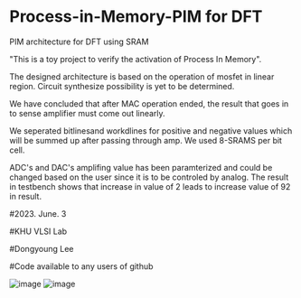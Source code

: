 # Process-in-Memory-PIM for DFT
PIM architecture for DFT using SRAM

"This is a toy project to verify the activation of Process In Memory".

The designed architecture is based on the operation of mosfet in linear region.
Circuit synthesize possibility is yet to be determined.

We have concluded that after MAC operation ended, the result that goes in to sense amplifier
must come out linearly.

We seperated bitlinesand workdlines for positive and negative values which will be summed up after passing through amp.
We used 8-SRAMS per bit cell.

ADC's and DAC's amplifing value has been paramterized and could be changed based on the user since it is to be controled by analog.
The result in testbench shows that increase in value of 2 leads to increase value of 92 in result.

#2023. June. 3

#KHU VLSI Lab

#Dongyoung Lee

#Code available to any users of github

![image](https://github.com/dylee0907/Process-in-Memory-PIM-/assets/79738681/5a37133e-c40b-4996-97cb-a91e6cc5c97a)
![image](https://github.com/dylee0907/Process-in-Memory-PIM-/assets/79738681/f84f7d38-f9a0-4a9e-a017-5ecee59059d3)
